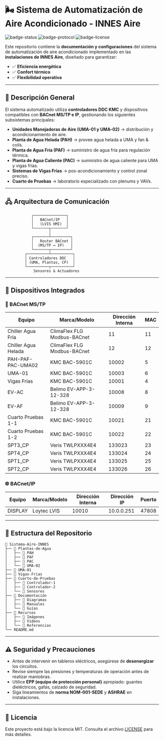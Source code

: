 # 🌬️ Sistema de Automatización de Aire Acondicionado - INNES Aire

![badge-status](https://img.shields.io/badge/status-en%20uso-green)
![badge-protocol](https://img.shields.io/badge/protocol-BACnet-blue)
![badge-license](https://img.shields.io/badge/license-MIT-orange)

Este repositorio contiene la **documentación y configuraciones** del sistema de automatización de aire acondicionado implementado en las **instalaciones de INNES Aire**, diseñado para garantizar:

* ✅ **Eficiencia energética**
* ✅ **Confort térmico**
* ✅ **Flexibilidad operativa**

---

## 📖 Descripción General

El sistema automatizado utiliza **controladores DDC KMC** y dispositivos compatibles con **BACnet MS/TP e IP**, gestionando los siguientes subsistemas principales:

* **Unidades Manejadoras de Aire (UMA-01 y UMA-02)** → distribución y acondicionamiento de aire.
* **Planta de Agua Helada (PAH)** → provee agua helada a UMA y fan & coils.
* **Planta de Agua Fría (PAF)** → suministro de agua fría para regulación térmica.
* **Planta de Agua Caliente (PAC)** → suministro de agua caliente para UMA y vigas frías.
* **Sistemas de Vigas Frías** → pos-acondicionamiento y control zonal preciso.
* **Cuarto de Pruebas** → laboratorio especializado con plenums y VAVs.

---

## 🖧 Arquitectura de Comunicación

```plaintext
            ┌───────────────┐
            │   BACnet/IP   │
            │   (LVIS HMI)  │
            └───────┬───────┘
                    │
            ┌───────┴─────────┐
            │   Router BACnet │
            │  (MS/TP ↔ IP)   │
            └───────┬─────────┘
         ┌──────────┴──────────┐
         │ Controladores DDC   │
         │ (UMA, Plantas, CP)  │
         └──────────┬──────────┘
             Sensores & Actuadores
```

---

## 🔌 Dispositivos Integrados

### **📡 BACnet MS/TP**

| Equipo              | Marca/Modelo                | Dirección Interna | MAC |
| ------------------- | --------------------------- | ----------------- | --- |
| Chiller Agua Fría   | ClimaFlex FLG Modbus-BACnet | 11                | 11  |
| Chiller Agua Helada | ClimaFlex FLG Modbus-BACnet | 12                | 12  |
| PAH-PAF-PAC-UMA02   | KMC BAC-5901C               | 10002             | 5   |
| UMA-01              | KMC BAC-5901C               | 10003             | 6   |
| Vigas Frías         | KMC BAC-5901C               | 10001             | 4   |
| EV-AC               | Belimo EV-APP-3-12-328      | 10008             | 8   |
| EV-AF               | Belimo EV-APP-3-12-328      | 10009             | 9   |
| Cuarto Pruebas 1-1  | KMC BAC-5901C               | 10021             | 21  |
| Cuarto Pruebas 1-2  | KMC BAC-5901C               | 10022             | 22  |
| SPT3\_CP            | Veris TWLPXXX4E4            | 133023            | 23  |
| SPT4\_CP            | Veris TWLPXXX4E4            | 133024            | 24  |
| SPT1\_CP            | Veris TWLPXXX4E4            | 133025            | 25  |
| SPT2\_CP            | Veris TWLPXXX4E4            | 133026            | 26  |

### **🌐 BACnet/IP**

| Equipo  | Marca/Modelo | Dirección Interna | Dirección IP | Puerto |
| ------- | ------------ | ----------------- | ------------ | ------ |
| DISPLAY | Loytec LVIS  | 10010             | 10.0.0.251   | 47808  |

---

## 📂 Estructura del Repositorio

```plaintext
📂 Sistema-Aire-INNES
├── 📂 Plantas-de-Agua
│   ├── 📂 PAH
│   ├── 📂 PAF
│   ├── 📂 PAC
│   └── 📂 UMA-02
├── 📂 UMA-01
├── 📂 Vigas-Frias
├── 📂 Cuarto-de-Pruebas
│   ├── 📂 Controlador-1
│   ├── 📂 Controlador-2
│   └── 📂 Sensores
├── 📂 Documentación
│   ├── 📂 Diagramas
│   ├── 📂 Manuales
│   └── 📂 Guías
├── 📂 Recursos
│   ├── 📂 Imágenes
│   ├── 📂 Videos
│   └── 📂 Referencias
└── README.md
```

---

## ⚠️ Seguridad y Precauciones

* Antes de intervenir en tableros eléctricos, asegúrese de **desenergizar** los circuitos.
* Revise siempre las presiones y temperaturas de operación antes de realizar maniobras.
* Utilice **EPP (equipo de protección personal)** apropiado: guantes dieléctricos, gafas, calzado de seguridad.
* Siga lineamientos de **norma NOM-001-SEDE** y **ASHRAE** en instalaciones.

---

## 📜 Licencia

Este proyecto está bajo la licencia MIT. Consulta el archivo [LICENSE](./LICENSE) para más detalles.
